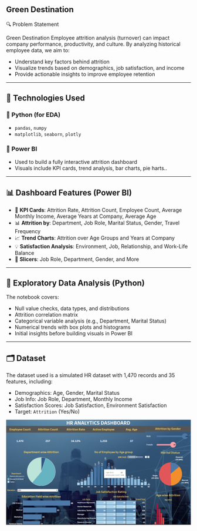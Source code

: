 ## Green Destination
🔍 Problem Statement

Green Destination Employee attrition analysis (turnover) can impact company performance, productivity, and culture. By analyzing historical employee data, we aim to:
- Understand key factors behind attrition
- Visualize trends based on demographics, job satisfaction, and income
- Provide actionable insights to improve employee retention

---

## 🧪 Technologies Used

### 🔹 Python (for EDA)
- `pandas`, `numpy`
- `matplotlib`, `seaborn`, `plotly`

### 🔹 Power BI
- Used to build a fully interactive attrition dashboard
- Visuals include KPI cards, trend analysis, bar charts, pie harts..

---

## 📊 Dashboard Features (Power BI)

- 📌 **KPI Cards**: Attrition Rate, Attrition Count, Employee Count, Average Monthly Income, Average Years at Company, Average Age  
- 📊 **Attrition by**: Department, Job Role, Marital Status, Gender, Travel Frequency  
- 📈 **Trend Charts**: Attrition over Age Groups and Years at Company  
- 💡 **Satisfaction Analysis**: Environment, Job, Relationship, and Work-Life Balance  
- 🎯 **Slicers**: Job Role, Department, Gender, and More  

---

## 🔬 Exploratory Data Analysis (Python)

The notebook covers:
- Null value checks, data types, and distributions
- Attrition correlation matrix
- Categorical variable analysis (e.g., Department, Marital Status)
- Numerical trends with box plots and histograms
- Initial insights before building visuals in Power BI

---

## 🗂️ Dataset

The dataset used is a simulated HR dataset with 1,470 records and 35 features, including:
- Demographics: Age, Gender, Marital Status
- Job Info: Job Role, Department, Monthly Income
- Satisfaction Scores: Job Satisfaction, Environment Satisfaction
- Target: `Attrition` (Yes/No)



![image alt](https://github.com/RyanBarretto/Green_Destinantion-/blob/main/Green_Destination_ss.png?raw=true)
